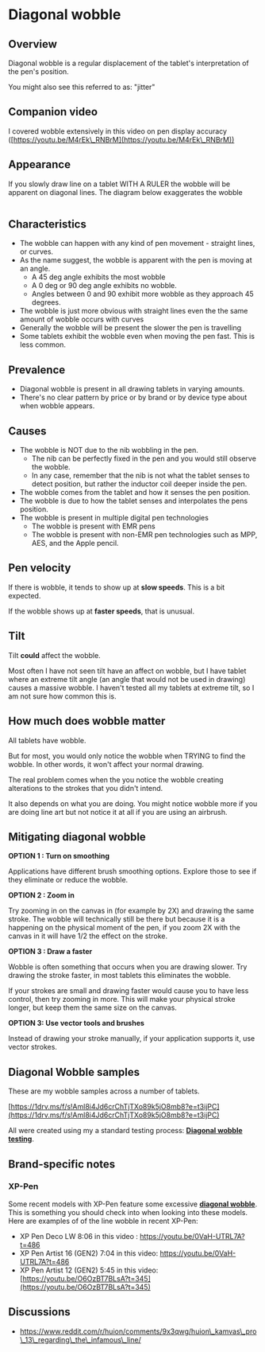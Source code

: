# Diagonal wobble

## **Overview**

Diagonal wobble is a regular displacement of the tablet's interpretation of the pen's position.&#x20;

You might also see this referred to as: "jitter"

## Companion video

I covered wobble extensively in this video on pen display accuracy ([https://youtu.be/M4rEk\_RNBrM](https://youtu.be/M4rEk\_RNBrM))

## Appearance&#x20;

If you slowly draw line on a tablet WITH A RULER the wobble will be apparent on diagonal lines. The diagram below exaggerates the wobble

<figure><img src="../../.gitbook/assets/Artboard 1-80.jpg" alt=""><figcaption></figcaption></figure>

## Characteristics

* The wobble can happen with any kind of pen movement - straight lines, or curves.&#x20;
* As the name suggest, the wobble is apparent with the pen is moving at an angle.
  * A 45 deg angle exhibits the most wobble
  * A 0 deg or 90 deg angle exhibits no wobble.
  * Angles between 0 and 90 exhibit more wobble as they approach 45 degrees.&#x20;
* The wobble is just more obvious with straight lines even the the same amount of wobble occurs with curves
* Generally the wobble will be present the slower the pen is travelling
* Some tablets exhibit the wobble even when moving the pen fast. This is less common.

## Prevalence

* Diagonal wobble is present in all drawing tablets in varying amounts.&#x20;
* There's no clear pattern by price or by brand or by device type about when wobble appears.

## Causes

* The wobble is NOT due to the nib wobbling in the pen.&#x20;
  * The nib can be perfectly fixed in the pen and you would still observe the wobble.
  * In any case, remember that the nib is not what the tablet senses to detect position, but rather the inductor coil deeper inside the pen.&#x20;
* The wobble comes from the tablet and how it senses the pen position.
* The wobble is due to how the tablet senses and interpolates the pens position.
* The wobble is present in multiple digital pen technologies
  * The wobble is present with EMR pens
  * The wobble is present with non-EMR pen technologies such as MPP, AES, and the Apple pencil.

## Pen velocity

If there is wobble, it tends to show up at **slow speeds**. This is a bit expected.&#x20;

If the wobble shows up at **faster speeds**, that is unusual.

## Tilt

Tilt **could** affect the wobble.&#x20;

Most often I have not seen tilt have an affect on wobble, but I have tablet where an extreme tilt angle (an angle that would not be used in drawing) causes a massive wobble. I haven't tested all my tablets at extreme tilt, so I am not sure how common this is.

## How much does wobble matter

All tablets have wobble.

But for most, you would only notice the wobble when TRYING to find the wobble. In other words, it won't affect your normal drawing.

The real problem comes when the you notice the wobble creating alterations to the strokes that you didn't intend.&#x20;

It also depends on what you are doing. You might notice wobble more if you are doing line art but not notice it at all if you are using an airbrush.

## Mitigating diagonal wobble

**OPTION 1 : Turn on smoothing**

Applications have different brush smoothing options. Explore those to see if they eliminate or reduce the wobble.

**OPTION 2 : Zoom in**

Try zooming in on the canvas in (for example by 2X) and drawing the same stroke. The wobble will technically still be there but because it is a happening on the physical moment of the pen, if you zoom 2X with the canvas in it will have 1/2 the effect on the stroke.

**OPTION 3 : Draw a faster**

Wobble is often something that occurs when you are drawing slower. Try drawing the stroke faster, in most tablets this eliminates the wobble.

If your strokes are small and drawing faster would cause you to have less control, then try zooming in more. This will make your physical stroke longer, but keep them the same size on the canvas.

**OPTION 3: Use vector tools and brushes**

Instead of drawing your stroke manually, if your application supports it, use vector strokes.&#x20;

## Diagonal Wobble samples

These are my wobble samples across a number of tablets.&#x20;

[https://1drv.ms/f/s!Aml8i4Jd6crChTjTXo89k5jO8mb8?e=t3ijPC](https://1drv.ms/f/s!Aml8i4Jd6crChTjTXo89k5jO8mb8?e=t3ijPC)

All were created using my a standard testing process: [**Diagonal wobble testing**](../../resources/process/diagonal-wobble-testing.md).

## Brand-specific notes

### XP-Pen&#x20;

Some recent models with XP-Pen feature some excessive [**diagonal wobble**](diagonal-wobble.md). This is something you should check into when looking into these models. Here are examples of of the line wobble in recent XP-Pen:

* XP Pen Deco LW 8:06 in this video : [https://youtu.be/0VaH-UTRL7A?t=486 ](https://youtu.be/0VaH-UTRL7A?t=486)
* XP Pen Artist 16 (GEN2) 7:04 in this video: [https://youtu.be/0VaH-UTRL7A?t=486 ](https://youtu.be/0VaH-UTRL7A?t=486)
* XP Pen Artist 12 (GEN2) 5:45 in this video: [https://youtu.be/O6OzBT7BLsA?t=345](https://youtu.be/O6OzBT7BLsA?t=345)

## Discussions

* [https://www.reddit.com/r/huion/comments/9x3qwg/huion\_kamvas\_pro\_13\_regarding\_the\_infamous\_line/  \
  ](https://www.reddit.com/r/huion/comments/9x3qwg/huion\_kamvas\_pro\_13\_regarding\_the\_infamous\_line/)

